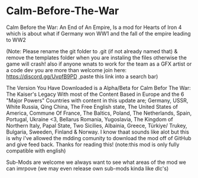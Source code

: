 # Calm-Before-The-War
Calm Before the War: An End of An Empire, Is a mod for Hearts of Iron 4 which is about what if Germany won WW1 and the fall of the empire leading to WW2

(Note: Please rename the git folder to .git (if not already named that) & remove the templates folder when you are instaling the files otherwise the game will crash! also if anyone wnats to work for the team as a GFX artist or a code dev you are more than welcome join here: https://discord.gg/UvpfB9PD ,paste this link into a search bar)

The Version You Have Downloaded is a Alpha/Beta for Calm Befor The War: The Kaiser's Legacy With most of the Content Based in Europe and the 6 "Major Powers" 
Countries with content in this update are; Germany, USSR, White Russia, Qing China, The Free English state, The United States of America, Commune Of France, The Baltics, Poland, The Netherlands, Spain, Portugal, Ukraine <3, Bellarus Romania, Yugoslavia, The Kingdom of Northern Italy, Papal State, Two Sicilies, Albainia, Greece, Türkiye/ Trukey, Bulgaria, Sweeden, Finland & Norway. I know thaat sounds like alot but this is why i've allowed the mdding comunity to download the mod off of GitHub and give feed back. Thanks for reading this!
(note:this mod is only fully compatible with english)

Sub-Mods are welcome we always want to see what areas of the mod we can imrpove (we may even release own sub-mods kinda like dlc's)
